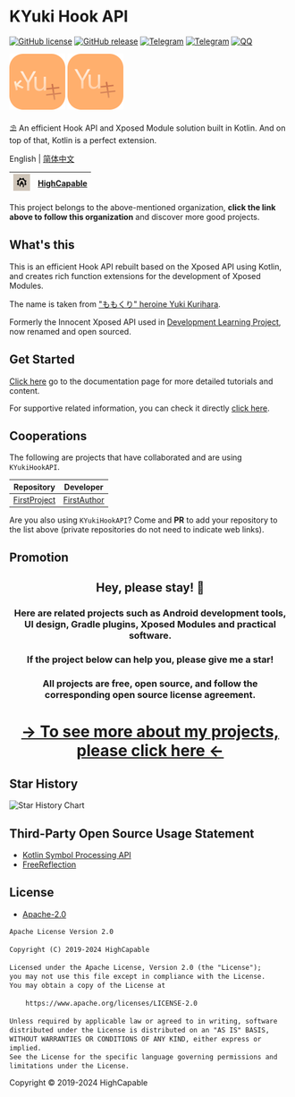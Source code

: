 # KYuki Hook API

[![GitHub license](https://img.shields.io/github/license/DreamMoonCai/KYukiHookAPI?color=blue)](https://github.com/DreamMoonCai/KYukiHookAPI/blob/master/LICENSE)
[![GitHub release](https://img.shields.io/github/v/release/DreamMoonCai/KYukiHookAPI?display_name=release&logo=github&color=green)](https://github.com/DreamMoonCai/KYukiHookAPI/releases)
[![Telegram](https://img.shields.io/badge/discussion-Telegram-blue.svg?logo=telegram)](https://t.me/YukiHookAPI)
[![Telegram](https://img.shields.io/badge/discussion%20dev-Telegram-blue.svg?logo=telegram)](https://t.me/HighCapable_Dev)
[![QQ](https://img.shields.io/badge/discussion%20dev-QQ-blue.svg?logo=tencent-qq&logoColor=red)](https://qm.qq.com/cgi-bin/qm/qr?k=Pnsc5RY6N2mBKFjOLPiYldbAbprAU3V7&jump_from=webapi&authKey=X5EsOVzLXt1dRunge8ryTxDRrh9/IiW1Pua75eDLh9RE3KXE+bwXIYF5cWri/9lf)

<img src="img-src/icon.png" width = "100" height = "100" alt="LOGO"/>   <img src="img-src/YukiHookApi-icon.png" width = "100" height = "100" alt="LOGO"/>

⛱️ An efficient Hook API and Xposed Module solution built in Kotlin. And on top of that, Kotlin is a perfect extension.

English | [简体中文](README-zh-CN.md)

| <img src="https://github.com/HighCapable/.github/blob/main/img-src/logo.jpg?raw=true" width = "30" height = "30" alt="LOGO"/> | [HighCapable](https://github.com/HighCapable) |
|-------------------------------------------------------------------------------------------------------------------------------|-----------------------------------------------|

This project belongs to the above-mentioned organization, **click the link above to follow this organization** and discover more good projects.

## What's this

This is an efficient Hook API rebuilt based on the Xposed API using Kotlin,
and creates rich function extensions for the development of Xposed Modules.

The name is taken from ["ももくり" heroine Yuki Kurihara](https://www.bilibili.com/bangumi/play/ss5016).

Formerly the Innocent Xposed API used in [Development Learning Project](https://github.com/fankes/TMore), now renamed and open sourced.

## Get Started

[Click here](https://dreammooncai.github.io/KYukiHookAPI/en/) go to the documentation page for more detailed tutorials and content.

For supportive related information, you can check it directly [click here](https://dreammooncai.github.io/KYukiHookAPI/en/guide/supportive).

## Cooperations

The following are projects that have collaborated and are using `KYukiHookAPI`.

| Repository                                 | Developer                             |
|--------------------------------------------|---------------------------------------|
| [FirstProject](https://github.com/xxx/One) | [FirstAuthor](https://github.com/one) |

Are you also using `KYukiHookAPI`? Come and **PR** to add your repository to the list above (private repositories do not need to indicate web
links).

## Promotion

<!--suppress HtmlDeprecatedAttribute -->
<div align="center">
     <h2>Hey, please stay! 👋</h2>
     <h3>Here are related projects such as Android development tools, UI design, Gradle plugins, Xposed Modules and practical software. </h3>
     <h3>If the project below can help you, please give me a star! </h3>
     <h3>All projects are free, open source, and follow the corresponding open source license agreement. </h3>
     <h1><a href="https://github.com/fankes/fankes/blob/main/project-promote/README.md">→ To see more about my projects, please click here ←</a></h1>
</div>

## Star History

![Star History Chart](https://api.star-history.com/svg?repos=DreamMoonCai/KYukiHookAPI&type=Date)

## Third-Party Open Source Usage Statement

- [Kotlin Symbol Processing API](https://github.com/google/ksp)
- [FreeReflection](https://github.com/tiann/FreeReflection)

## License

- [Apache-2.0](https://www.apache.org/licenses/LICENSE-2.0)

```
Apache License Version 2.0

Copyright (C) 2019-2024 HighCapable

Licensed under the Apache License, Version 2.0 (the "License");
you may not use this file except in compliance with the License.
You may obtain a copy of the License at

    https://www.apache.org/licenses/LICENSE-2.0

Unless required by applicable law or agreed to in writing, software
distributed under the License is distributed on an "AS IS" BASIS,
WITHOUT WARRANTIES OR CONDITIONS OF ANY KIND, either express or implied.
See the License for the specific language governing permissions and
limitations under the License.
```

Copyright © 2019-2024 HighCapable
